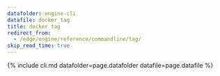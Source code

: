 ```yaml
---
datafolder: engine-cli
datafile: docker_tag
title: docker tag
redirect_from:
  - /edge/engine/reference/commandline/tag/
skip_read_time: true
---
```

<!--
This page is automatically generated from Docker's source code. If you want to
suggest a change to the text that appears here, open a ticket or pull request
in the source repository on GitHub:

https://github.com/docker/cli
-->

{% include cli.md datafolder=page.datafolder datafile=page.datafile %}
